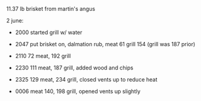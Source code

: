 11.37 lb brisket from martin's angus

2 june:

* 2000 started grill w/ water

* 2047 put brisket on, dalmation rub, meat 61 grill 154 (grill was 187 prior)

* 2110 72 meat, 192 grill

* 2230 111 meat, 187 grill, added wood and chips

* 2325 129 meat, 234 grill, closed vents up to reduce heat

* 0006 meat 140, 198 grill, opened vents up slightly
